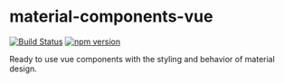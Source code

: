 # material-components-vue
[![Build Status](https://travis-ci.org/matsp/material-components-vue.svg?branch=master)](https://travis-ci.org/matsp/material-components-web)
[![npm version](https://badge.fury.io/js/material-components-vue.svg)](https://badge.fury.io/js/material-components-vue)

Ready to use vue components with the styling and behavior of material design.
